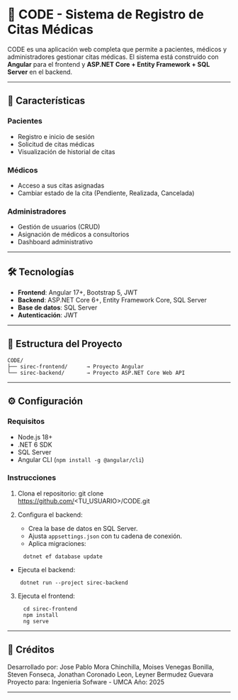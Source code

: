 
# 🏥 CODE - Sistema de Registro de Citas Médicas

CODE es una aplicación web completa que permite a pacientes, médicos y administradores gestionar citas médicas. El sistema está construido con **Angular** para el frontend y **ASP.NET Core + Entity Framework + SQL Server** en el backend.

---

## 🚀 Características

### Pacientes
- Registro e inicio de sesión
- Solicitud de citas médicas
- Visualización de historial de citas

### Médicos
- Acceso a sus citas asignadas
- Cambiar estado de la cita (Pendiente, Realizada, Cancelada)

### Administradores
- Gestión de usuarios (CRUD)
- Asignación de médicos a consultorios
- Dashboard administrativo

---

## 🛠️ Tecnologías

- **Frontend**: Angular 17+, Bootstrap 5, JWT
- **Backend**: ASP.NET Core 6+, Entity Framework Core, SQL Server
- **Base de datos**: SQL Server
- **Autenticación**: JWT

---

## 📁 Estructura del Proyecto

```
CODE/
├── sirec-frontend/      → Proyecto Angular
└── sirec-backend/       → Proyecto ASP.NET Core Web API
```
---

## ⚙️ Configuración

### Requisitos

- Node.js 18+
- .NET 6 SDK
- SQL Server
- Angular CLI (`npm install -g @angular/cli`)

### Instrucciones

1. Clona el repositorio:
   git clone https://github.com/<TU_USUARIO>/CODE.git

2. Configura el backend:
   - Crea la base de datos en SQL Server.
   - Ajusta `appsettings.json` con tu cadena de conexión.
   - Aplica migraciones:
```
     dotnet ef database update
```
   - Ejecuta el backend:
   ```
       dotnet run --project sirec-backend
```
3. Ejecuta el frontend:
```
     cd sirec-frontend
     npm install
     ng serve
```
---

## 🧪 Créditos

Desarrollado por: Jose Pablo Mora Chinchilla, Moises Venegas Bonilla, Steven Fonseca, Jonathan Coronado Leon, Leyner Bermudez Guevara
Proyecto para: Ingenieria Sofware - UMCA
Año: 2025

---
